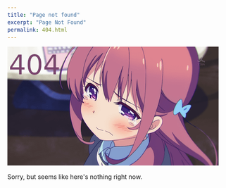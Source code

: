 ```yaml
---
title: "Page not found"
excerpt: "Page Not Found"
permalink: 404.html
---
```


<img src="assets/404.png" />

Sorry, but seems like here's nothing right now.
